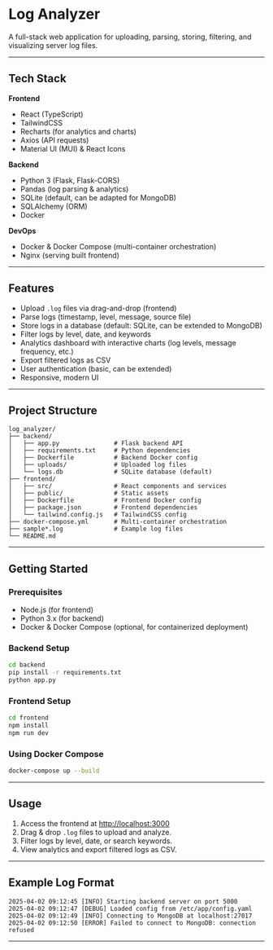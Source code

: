 # Log Analyzer

A full-stack web application for uploading, parsing, storing, filtering, and visualizing server log files.

---

## Tech Stack

**Frontend**
- React (TypeScript)
- TailwindCSS
- Recharts (for analytics and charts)
- Axios (API requests)
- Material UI (MUI) & React Icons

**Backend**
- Python 3 (Flask, Flask-CORS)
- Pandas (log parsing & analytics)
- SQLite (default, can be adapted for MongoDB)
- SQLAlchemy (ORM)
- Docker

**DevOps**
- Docker & Docker Compose (multi-container orchestration)
- Nginx (serving built frontend)

---

## Features

- Upload `.log` files via drag-and-drop (frontend)
- Parse logs (timestamp, level, message, source file)
- Store logs in a database (default: SQLite, can be extended to MongoDB)
- Filter logs by level, date, and keywords
- Analytics dashboard with interactive charts (log levels, message frequency, etc.)
- Export filtered logs as CSV
- User authentication (basic, can be extended)
- Responsive, modern UI

---

## Project Structure

```
log_analyzer/
├── backend/
│   ├── app.py               # Flask backend API
│   ├── requirements.txt     # Python dependencies
│   ├── Dockerfile           # Backend Docker config
│   ├── uploads/             # Uploaded log files
│   └── logs.db              # SQLite database (default)
├── frontend/
│   ├── src/                 # React components and services
│   ├── public/              # Static assets
│   ├── Dockerfile           # Frontend Docker config
│   ├── package.json         # Frontend dependencies
│   └── tailwind.config.js   # TailwindCSS config
├── docker-compose.yml       # Multi-container orchestration
├── sample*.log              # Example log files
└── README.md
```

---

## Getting Started

### Prerequisites

- Node.js (for frontend)
- Python 3.x (for backend)
- Docker & Docker Compose (optional, for containerized deployment)

### Backend Setup

```bash
cd backend
pip install -r requirements.txt
python app.py
```

### Frontend Setup

```bash
cd frontend
npm install
npm run dev
```

### Using Docker Compose

```bash
docker-compose up --build
```

---

## Usage

1. Access the frontend at [http://localhost:3000](http://localhost:3000)
2. Drag & drop `.log` files to upload and analyze.
3. Filter logs by level, date, or search keywords.
4. View analytics and export filtered logs as CSV.

---

## Example Log Format

```
2025-04-02 09:12:45 [INFO] Starting backend server on port 5000
2025-04-02 09:12:47 [DEBUG] Loaded config from /etc/app/config.yaml
2025-04-02 09:12:49 [INFO] Connecting to MongoDB at localhost:27017
2025-04-02 09:12:50 [ERROR] Failed to connect to MongoDB: connection refused
```

---


